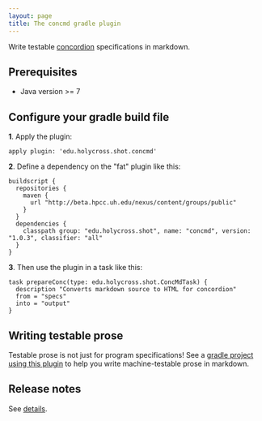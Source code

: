```yaml
---
layout: page
title: The concmd gradle plugin
---
```


Write testable [concordion](http://concordion.org/) specifications in markdown.


## Prerequisites

- Java version >= 7


## Configure your gradle build file


**1**. Apply the plugin:

    apply plugin: 'edu.holycross.shot.concmd'

**2**. Define a dependency on the "fat" plugin like this:

    buildscript {
      repositories {
        maven {
      	  url "http://beta.hpcc.uh.edu/nexus/content/groups/public"
      	}
      }
      dependencies {
        classpath group: "edu.holycross.shot", name: "concmd", version: "1.0.3", classifier: "all"
      }
    }

**3**. Then use the plugin in a task like this:

    task prepareConc(type: edu.holycross.shot.ConcMdTask) {
      description "Converts markdown source to HTML for concordion"
      from = "specs"
      into = "output"
    }


## Writing testable prose

Testable prose is not just for program specifications!  See a [gradle project using this
plugin](http://neelsmith.github.io/concmd/) to help you write machine-testable prose in markdown.


## Release notes

See [details](releases).
